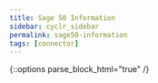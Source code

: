 ```yaml
---
title: Sage 50 Information
sidebar: cyclr_sidebar
permalink: sage50-information
tags: [connector]
---
```

{::options parse_block_html="true" /}
